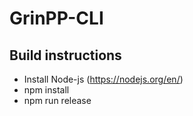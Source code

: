# GrinPP-CLI

## Build instructions
* Install Node-js (https://nodejs.org/en/)
* npm install
* npm run release
